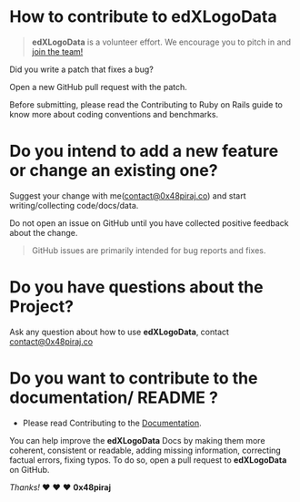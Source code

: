 
# How to contribute to edXLogoData

> **edXLogoData** is a volunteer effort. We encourage you to pitch in and [join the team!]()

Did you write a patch that fixes a bug?

Open a new GitHub pull request with the patch.

Before submitting, please read the Contributing to Ruby on Rails guide to know more about coding conventions and benchmarks.

# Do you intend to add a new feature or change an existing one?

Suggest your change with me([contact@0x48piraj.co]()) and start writing/collecting code/docs/data.

Do not open an issue on GitHub until you have collected positive feedback about the change.
> GitHub issues are primarily intended for bug reports and fixes.

# Do you have questions about the Project?

Ask any question about how to use **edXLogoData**, contact [contact@0x48piraj.co]()

# Do you want to contribute to the documentation/ README ?
* Please read Contributing to the [Documentation]().

You can help improve the **edXLogoData** Docs by making them more coherent, consistent or readable, adding missing information, correcting factual errors, fixing typos.
To do so, open a pull request to **edXLogoData** on GitHub.



*Thanks!* :heart: :heart: :heart:
**0x48piraj**
